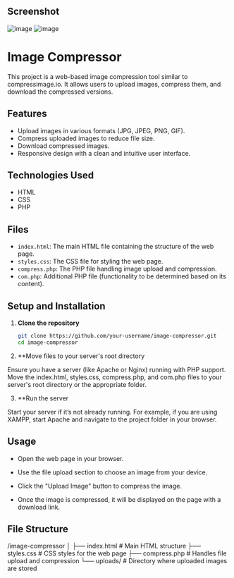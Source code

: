 ## Screenshot
![image](https://github.com/Naman1995jain/Compress-tool/assets/131385927/0a7993e5-83b0-468a-82a2-8f05c7f571e6)
![image](https://github.com/Naman1995jain/Compress-tool/assets/131385927/aeb97131-5cf4-4b56-b5e9-1a71529bf1d8)



# Image Compressor

This project is a web-based image compression tool similar to compressimage.io. It allows users to upload images, compress them, and download the compressed versions.

## Features

- Upload images in various formats (JPG, JPEG, PNG, GIF).
- Compress uploaded images to reduce file size.
- Download compressed images.
- Responsive design with a clean and intuitive user interface.

## Technologies Used

- HTML
- CSS
- PHP

## Files

- `index.html`: The main HTML file containing the structure of the web page.
- `styles.css`: The CSS file for styling the web page.
- `compress.php`: The PHP file handling image upload and compression.
- `com.php`: Additional PHP file (functionality to be determined based on its content).

## Setup and Installation

1. **Clone the repository**

   ```bash
   git clone https://github.com/your-username/image-compressor.git
   cd image-compressor
2. **Move files to your server's root directory

Ensure you have a server (like Apache or Nginx) running with PHP support. Move the index.html, styles.css, compress.php, and com.php files to your server's root directory or the appropriate folder.

3. **Run the server

Start your server if it’s not already running. For example, if you are using XAMPP, start Apache and navigate to the project folder in your browser.

## Usage

- Open the web page in your browser.

- Use the file upload section to choose an image from your device.

- Click the "Upload Image" button to compress the image.

- Once the image is compressed, it will be displayed on the page with a download link.
  

## File Structure

/image-compressor
│
├── index.html          # Main HTML structure
├── styles.css          # CSS styles for the web page
├── compress.php        # Handles file upload and compression
└── uploads/            # Directory where uploaded images are stored
